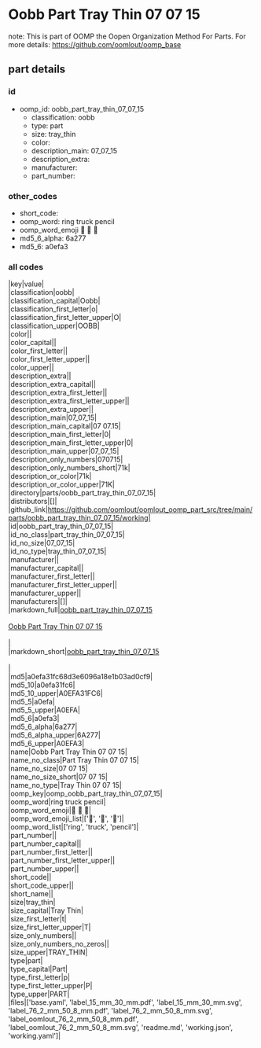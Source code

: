# Oobb Part Tray Thin 07 07 15  

note: This is part of OOMP the Oopen Organization Method For Parts. For more details: https://github.com/oomlout/oomp_base

##  part details





### id
* oomp_id: oobb_part_tray_thin_07_07_15
  * classification: oobb
  * type: part
  * size: tray_thin
  * color: 
  * description_main: 07_07_15
  * description_extra: 
  * manufacturer: 
  * part_number: 

### other_codes
* short_code: 
* oomp_word: ring truck pencil
* oomp_word_emoji :ring: :truck: :pencil:
* md5_6_alpha: 6a277
* md5_6: a0efa3

### all codes 
|key|value|  
|classification|oobb|  
|classification_capital|Oobb|  
|classification_first_letter|o|  
|classification_first_letter_upper|O|  
|classification_upper|OOBB|  
|color||  
|color_capital||  
|color_first_letter||  
|color_first_letter_upper||  
|color_upper||  
|description_extra||  
|description_extra_capital||  
|description_extra_first_letter||  
|description_extra_first_letter_upper||  
|description_extra_upper||  
|description_main|07_07_15|  
|description_main_capital|07 07.15|  
|description_main_first_letter|0|  
|description_main_first_letter_upper|0|  
|description_main_upper|07_07_15|  
|description_only_numbers|070715|  
|description_only_numbers_short|71k|  
|description_or_color|71k|  
|description_or_color_upper|71K|  
|directory|parts/oobb_part_tray_thin_07_07_15|  
|distributors|[]|  
|github_link|https://github.com/oomlout/oomlout_oomp_part_src/tree/main/parts/oobb_part_tray_thin_07_07_15/working|  
|id|oobb_part_tray_thin_07_07_15|  
|id_no_class|part_tray_thin_07_07_15|  
|id_no_size|07_07_15|  
|id_no_type|tray_thin_07_07_15|  
|manufacturer||  
|manufacturer_capital||  
|manufacturer_first_letter||  
|manufacturer_first_letter_upper||  
|manufacturer_upper||  
|manufacturers|[]|  
|markdown_full|[oobb_part_tray_thin_07_07_15](https://github.com/oomlout/oomlout_oomp_part_src/tree/main/parts/oobb_part_tray_thin_07_07_15/working)<br>[](https://github.com/oomlout/oomlout_oomp_part_src/tree/main/parts/oobb_part_tray_thin_07_07_15/working)<br>[Oobb Part Tray Thin 07 07 15](https://github.com/oomlout/oomlout_oomp_part_src/tree/main/parts/oobb_part_tray_thin_07_07_15/working)<br><br>|  
|markdown_short|[oobb_part_tray_thin_07_07_15](https://github.com/oomlout/oomlout_oomp_part_src/tree/main/parts/oobb_part_tray_thin_07_07_15/working)<br><br>|  
|md5|a0efa31fc68d3e6096a18e1b03ad0cf9|  
|md5_10|a0efa31fc6|  
|md5_10_upper|A0EFA31FC6|  
|md5_5|a0efa|  
|md5_5_upper|A0EFA|  
|md5_6|a0efa3|  
|md5_6_alpha|6a277|  
|md5_6_alpha_upper|6A277|  
|md5_6_upper|A0EFA3|  
|name|Oobb Part Tray Thin 07 07 15|  
|name_no_class|Part Tray Thin 07 07 15|  
|name_no_size|07 07 15|  
|name_no_size_short|07 07 15|  
|name_no_type|Tray Thin 07 07 15|  
|oomp_key|oomp_oobb_part_tray_thin_07_07_15|  
|oomp_word|ring truck pencil|  
|oomp_word_emoji|:ring: :truck: :pencil:|  
|oomp_word_emoji_list|[':ring:', ':truck:', ':pencil:']|  
|oomp_word_list|['ring', 'truck', 'pencil']|  
|part_number||  
|part_number_capital||  
|part_number_first_letter||  
|part_number_first_letter_upper||  
|part_number_upper||  
|short_code||  
|short_code_upper||  
|short_name||  
|size|tray_thin|  
|size_capital|Tray Thin|  
|size_first_letter|t|  
|size_first_letter_upper|T|  
|size_only_numbers||  
|size_only_numbers_no_zeros||  
|size_upper|TRAY_THIN|  
|type|part|  
|type_capital|Part|  
|type_first_letter|p|  
|type_first_letter_upper|P|  
|type_upper|PART|  
|files|['base.yaml', 'label_15_mm_30_mm.pdf', 'label_15_mm_30_mm.svg', 'label_76_2_mm_50_8_mm.pdf', 'label_76_2_mm_50_8_mm.svg', 'label_oomlout_76_2_mm_50_8_mm.pdf', 'label_oomlout_76_2_mm_50_8_mm.svg', 'readme.md', 'working.json', 'working.yaml']|  
